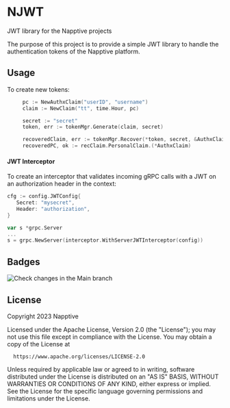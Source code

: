 # NJWT

JWT library for the Napptive projects

The purpose of this project is to provide a simple JWT library to handle the authentication tokens of the Napptive platform.

## Usage

To create new tokens:

```go
     pc := NewAuthxClaim("userID", "username")
     claim := NewClaim("tt", time.Hour, pc)

     secret := "secret"
     token, err := tokenMgr.Generate(claim, secret)

     recoveredClaim, err := tokenMgr.Recover(*token, secret, &AuthxClaim{})
     recoveredPC, ok := recClaim.PersonalClaim.(*AuthxClaim)
```

#### JWT Interceptor

To create an interceptor that validates incoming gRPC calls with a JWT on an authorization header in the context:

```go
cfg := config.JWTConfig{
   Secret: "mysecret",
   Header: "authorization",
}

var s *grpc.Server
...
s = grpc.NewServer(interceptor.WithServerJWTInterceptor(config))
```
## Badges

![Check changes in the Main branch](https://github.com/napptive/njwt/workflows/Check%20changes%20in%20the%20Main%20branch/badge.svg)

## License

 Copyright 2023 Napptive

 Licensed under the Apache License, Version 2.0 (the "License");
 you may not use this file except in compliance with the License.
 You may obtain a copy of the License at

      https://www.apache.org/licenses/LICENSE-2.0

 Unless required by applicable law or agreed to in writing, software
 distributed under the License is distributed on an "AS IS" BASIS,
 WITHOUT WARRANTIES OR CONDITIONS OF ANY KIND, either express or implied.
 See the License for the specific language governing permissions and
 limitations under the License.
